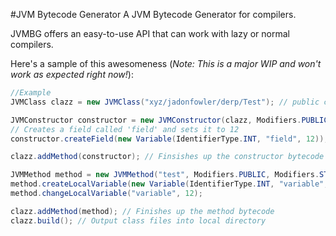 #JVM Bytecode Generator
A JVM Bytecode Generator for compilers.

JVMBG offers an easy-to-use API that can work with lazy or normal compilers.

Here's a sample of this awesomeness (*Note: This is a major WIP and won't work as expected right now!*):
```java
//Example
JVMClass clazz = new JVMClass("xyz/jadonfowler/derp/Test"); // public class Test extends java.lang.Object

JVMConstructor constructor = new JVMConstructor(clazz, Modifiers.PUBLIC); // public Test()
// Creates a field called 'field' and sets it to 12
constructor.createField(new Variable(IdentifierType.INT, "field", 12));

clazz.addMethod(constructor); // Finsishes up the constructor bytecode

JVMMethod method = new JVMMethod("test", Modifiers.PUBLIC, Modifiers.STATIC); // public static void test()
method.createLocalVariable(new Variable(IdentifierType.INT, "variable", 7)); // int variable = 7
method.changeLocalVariable("variable", 12);

clazz.addMethod(method); // Finishes up the method bytecode
clazz.build(); // Output class files into local directory
```